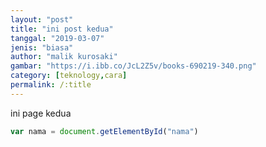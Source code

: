 ```yaml
---
layout: "post"
title: "ini post kedua"
tanggal: "2019-03-07"
jenis: "biasa"
author: "malik kurosaki"
gambar: "https://i.ibb.co/JcL2Z5v/books-690219-340.png"
category: [teknology,cara]
permalink: /:title
---
```



ini page kedua

```javascript
var nama = document.getElementById("nama")

```
